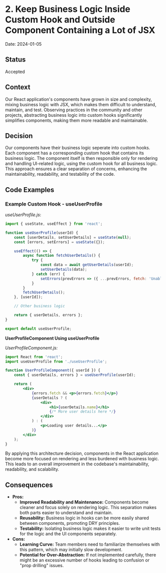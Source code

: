 # 2. Keep Business Logic Inside Custom Hook and Outside Component Containing a Lot of JSX

Date: 2024-01-05

## Status

Accepted

## Context

Our React application's components have grown in size and complexity, mixing business logic with JSX, which makes them difficult to understand, maintain, and test. Observing practices in the community and other projects, abstracting business logic into custom hooks significantly simplifies components, making them more readable and maintainable.

## Decision

Our components have their business logic seperate into custom hooks. Each component has a corresponding custom hook that contains its business logic. The component itself is then responsible only for rendering and handling UI-related logic, using the custom hook for all business logic. This approach ensures a clear separation of concerns, enhancing the maintainability, readability, and testability of the code.

## Code Examples

### Example Custom Hook - useUserProfile

*useUserProfile.js*:

```jsx
import { useState, useEffect } from 'react';

function useUserProfile(userId) {
    const [userDetails, setUserDetails] = useState(null);
    const [errors, setErrors] = useState({});

    useEffect(() => {
        async function fetchUserDetails() {
            try {
                const data = await getUserDetails(userId);
                setUserDetails(data);
            } catch (err) {
                setErrors(prevErrors => ({ ...prevErrors, fetch: 'Unable to fetch user details' }));
            }
        }
        fetchUserDetails();
    }, [userId]);

    // Other business logic

    return { userDetails, errors };
}

export default useUserProfile;
```

**UserProfileComponent Using useUserProfile**

*UserProfileComponent.js:*

```jsx
import React from 'react';
import useUserProfile from './useUserProfile';

function UserProfileComponent({ userId }) {
    const { userDetails, errors } = useUserProfile(userId);

    return (
        <div>
            {errors.fetch && <p>{errors.fetch}</p>}
            {userDetails ? (
                <div>
                    <h1>{userDetails.name}</h1>
                    {/* More user details here */}
                </div>
            ) : (
                <p>Loading user details...</p>
            )}
        </div>
    );
}
```

By applying this architecture decision, components in the React application become more focused on rendering and less burdened with business logic. This leads to an overall improvement in the codebase's maintainability, readability, and scalability.

## Consequences

- **Pros:**
    - **Improved Readability and Maintenance:** Components become cleaner and focus solely on rendering logic. This separation makes both parts easier to understand and maintain.
    - **Reusability:** Business logic in hooks can be more easily shared between components, promoting DRY principles.
    - **Testability:** Isolating business logic makes it easier to write unit tests for the logic and the UI components separately.
- **Cons:**
    - **Learning Curve:** Team members need to familiarize themselves with this pattern, which may initially slow development.
    - **Potential for Over-Abstraction:** If not implemented carefully, there might be an excessive number of hooks leading to confusion or "prop drilling" issues.
